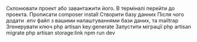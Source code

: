 Склонювати проект або завантажити його.
В терміналі перейти до проекта.
Прописати composer install
Створити базу данних
Після чого додати .env файл з вашими налаштуваннями бази даних, та mailtrap
Згенерувати ключ php artisan key:generate
Запустити міграції php artisan migrate
php artisan storage:link
npm run dev
